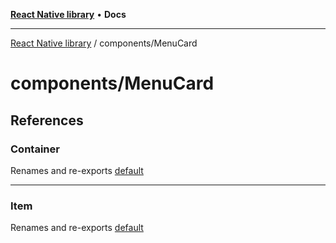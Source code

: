 [**React Native library**](../../index.md) • **Docs**

***

[React Native library](../../modules.md) / components/MenuCard

# components/MenuCard

## References

### Container

Renames and re-exports [default](Container/functions/default.md)

***

### Item

Renames and re-exports [default](Item/functions/default.md)
